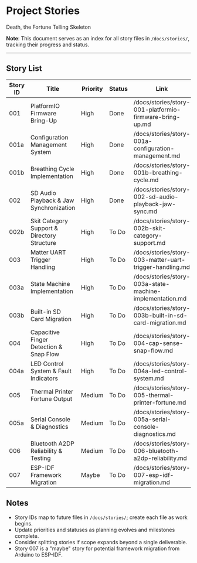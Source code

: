 # Project Stories

Death, the Fortune Telling Skeleton

**Note**: This document serves as an index for all story files in `/docs/stories/`, tracking their progress and status.

---

## Story List
| Story ID | Title                                   | Priority | Status | Link                                                   |
|----------|-----------------------------------------|----------|--------|--------------------------------------------------------|
| 001      | PlatformIO Firmware Bring-Up            | High     | Done   | /docs/stories/story-001-platformio-firmware-bring-up.md |
| 001a     | Configuration Management System         | High     | Done  | /docs/stories/story-001a-configuration-management.md   |
| 001b     | Breathing Cycle Implementation          | High     | Done   | /docs/stories/story-001b-breathing-cycle.md            |
| 002      | SD Audio Playback & Jaw Synchronization | High     | Done   | /docs/stories/story-002-sd-audio-playback-jaw-sync.md   |
| 002b     | Skit Category Support & Directory Structure | High     | To Do  | /docs/stories/story-002b-skit-category-support.md       |
| 003      | Matter UART Trigger Handling            | High     | To Do  | /docs/stories/story-003-matter-uart-trigger-handling.md |
| 003a     | State Machine Implementation            | High     | To Do  | /docs/stories/story-003a-state-machine-implementation.md |
| 003b     | Built-in SD Card Migration              | High     | To Do  | /docs/stories/story-003b-built-in-sd-card-migration.md |
| 004      | Capacitive Finger Detection & Snap Flow | High     | To Do  | /docs/stories/story-004-cap-sense-snap-flow.md          |
| 004a     | LED Control System & Fault Indicators   | High     | To Do  | /docs/stories/story-004a-led-control-system.md         |
| 005      | Thermal Printer Fortune Output          | Medium   | To Do  | /docs/stories/story-005-thermal-printer-fortune.md      |
| 005a     | Serial Console & Diagnostics            | Medium   | To Do  | /docs/stories/story-005a-serial-console-diagnostics.md |
| 006      | Bluetooth A2DP Reliability & Testing    | Medium   | To Do  | /docs/stories/story-006-bluetooth-a2dp-reliability.md   |
| 007      | ESP-IDF Framework Migration              | Maybe    | To Do  | /docs/stories/story-007-esp-idf-migration.md           |

## Notes
- Story IDs map to future files in `/docs/stories/`; create each file as work begins.
- Update priorities and statuses as planning evolves and milestones complete.
- Consider splitting stories if scope expands beyond a single deliverable.
- Story 007 is a "maybe" story for potential framework migration from Arduino to ESP-IDF.
